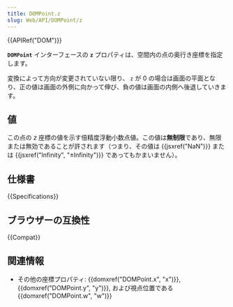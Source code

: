```yaml
---
title: DOMPoint.z
slug: Web/API/DOMPoint/z
---
```

{{APIRef("DOM")}}

**`DOMPoint`** インターフェースの **`z`** プロパティは、空間内の点の奥行き座標を指定します。

変換によって方向が変更されていない限り、 `z` が 0 の場合は画面の平面となり、正の値は画面の外側に向かって伸び、負の値は画面の内側へ後退していきます。

## 値

この点の _z_ 座標の値を示す倍精度浮動小数点値。この値は**無制限**であり、無限または無効であることが許されます（つまり、その値は {{jsxref("NaN")}} または {{jsxref("Infinity", "±Infinity")}} であってもかまいません）。

## 仕様書

{{Specifications}}

## ブラウザーの互換性

{{Compat}}

## 関連情報

- その他の座標プロパティ: {{domxref("DOMPoint.x", "x")}},
  {{domxref("DOMPoint.y", "y")}}, および視点位置である {{domxref("DOMPoint.w", "w")}}
